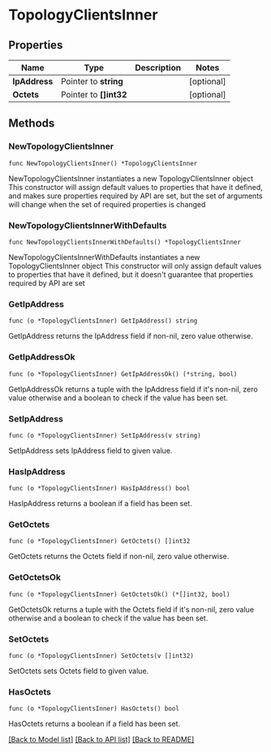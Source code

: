 # TopologyClientsInner

## Properties

Name | Type | Description | Notes
------------ | ------------- | ------------- | -------------
**IpAddress** | Pointer to **string** |  | [optional] 
**Octets** | Pointer to **[]int32** |  | [optional] 

## Methods

### NewTopologyClientsInner

`func NewTopologyClientsInner() *TopologyClientsInner`

NewTopologyClientsInner instantiates a new TopologyClientsInner object
This constructor will assign default values to properties that have it defined,
and makes sure properties required by API are set, but the set of arguments
will change when the set of required properties is changed

### NewTopologyClientsInnerWithDefaults

`func NewTopologyClientsInnerWithDefaults() *TopologyClientsInner`

NewTopologyClientsInnerWithDefaults instantiates a new TopologyClientsInner object
This constructor will only assign default values to properties that have it defined,
but it doesn't guarantee that properties required by API are set

### GetIpAddress

`func (o *TopologyClientsInner) GetIpAddress() string`

GetIpAddress returns the IpAddress field if non-nil, zero value otherwise.

### GetIpAddressOk

`func (o *TopologyClientsInner) GetIpAddressOk() (*string, bool)`

GetIpAddressOk returns a tuple with the IpAddress field if it's non-nil, zero value otherwise
and a boolean to check if the value has been set.

### SetIpAddress

`func (o *TopologyClientsInner) SetIpAddress(v string)`

SetIpAddress sets IpAddress field to given value.

### HasIpAddress

`func (o *TopologyClientsInner) HasIpAddress() bool`

HasIpAddress returns a boolean if a field has been set.

### GetOctets

`func (o *TopologyClientsInner) GetOctets() []int32`

GetOctets returns the Octets field if non-nil, zero value otherwise.

### GetOctetsOk

`func (o *TopologyClientsInner) GetOctetsOk() (*[]int32, bool)`

GetOctetsOk returns a tuple with the Octets field if it's non-nil, zero value otherwise
and a boolean to check if the value has been set.

### SetOctets

`func (o *TopologyClientsInner) SetOctets(v []int32)`

SetOctets sets Octets field to given value.

### HasOctets

`func (o *TopologyClientsInner) HasOctets() bool`

HasOctets returns a boolean if a field has been set.


[[Back to Model list]](../README.md#documentation-for-models) [[Back to API list]](../README.md#documentation-for-api-endpoints) [[Back to README]](../README.md)


